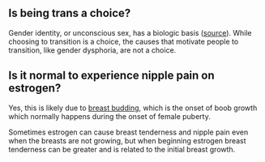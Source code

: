 

## Is being trans a choice?

Gender identity, or unconscious sex, has a biologic basis ([source](https://doi.org/10.4158/ep14351.ra)). While choosing to transition is a choice, the causes that motivate people to transition, like gender dysphoria, are not a choice.




## Is it normal to experience nipple pain on estrogen?

Yes, this is likely due to [breast budding](https://en.wikipedia.org/wiki/Breast_bud), which is the onset of boob growth which normally happens during the onset of female puberty. 

Sometimes estrogen can cause breast tenderness and nipple pain even when the breasts are not growing, but when beginning estrogen breast tenderness can be greater and is related to the initial breast growth.






